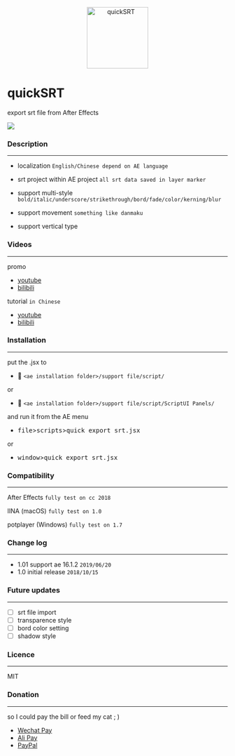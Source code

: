 <p align="center"><img width="140px" src="https://i.loli.net/2018/10/15/5bc416b67cb35.png" alt="quickSRT"/>

# quickSRT

export srt file from After Effects

![](https://tva2.sinaimg.com/large/006tNbRwgy1fw95v03wo4g30o20iuhas.gif)

### Description
---
- localization `English/Chinese depend on AE language`

- srt project within AE project `all srt data saved in layer marker` 

- support multi-style `bold/italic/underscore/strikethrough/bord/fade/color/kerning/blur`

- support movement `something like danmaku` 
  
- support vertical  type

### Videos
---
promo
- [youtube](https://youtu.be/-XEwef8m04Q)
- [bilibili](https://www.bilibili.com/video/av33794666/)

tutorial `in Chinese`
- [youtube](https://youtu.be/RbYYj7sFaPA)
- [bilibili](https://www.bilibili.com/video/av33859289/)
  
### Installation
---
put the .jsx to

- :open_file_folder: `<ae installation folder>/support file/script/`

or

- :open_file_folder: `<ae installation folder>/support file/script/ScriptUI Panels/`
   
and run it from the AE menu 

- <kbd>file</kbd>><kbd>scripts</kbd>><kbd>quick export srt.jsx</kbd> 

or 

- <kbd>window</kbd>><kbd>quick export srt.jsx</kbd>

### Compatibility
---
After Effects `fully test on cc 2018`
  
IINA (macOS) `fully test on 1.0`
  
potplayer (Windows) `fully test on 1.7`
 
### Change log
---
- 1.01 support ae 16.1.2 `2019/06/20`
- 1.0  initial release `2018/10/15`

### Future updates
---
* [ ] srt file import
* [ ] transparence style
* [ ] bord color setting
* [ ] shadow style

### Licence
---
MIT

### Donation
---
so I could pay the bill or feed my cat ; )

- [Wechat Pay](https://ws4.sinaimg.cn/large/006tNbRwgy1fw8q4veq8hj30vn17ejsg.jpg)
- [Ali Pay](https://ws4.sinaimg.cn/large/006tNbRwgy1fw8qhuvnnej30u019iwjc.jpg)
- [PayPal](https://paypal.me/msongz)

